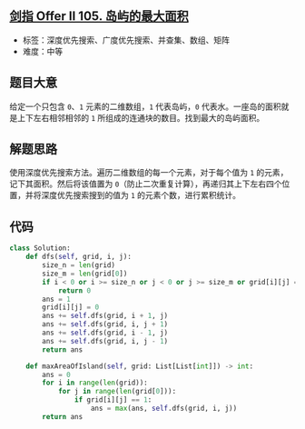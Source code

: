 ## [剑指 Offer II 105. 岛屿的最大面积](https://leetcode-cn.com/problems/ZL6zAn/)

- 标签：深度优先搜索、广度优先搜索、并查集、数组、矩阵
- 难度：中等

## 题目大意

给定一个只包含 `0`、`1` 元素的二维数组，`1` 代表岛屿，`0` 代表水。一座岛的面积就是上下左右相邻相邻的 `1` 所组成的连通块的数目。找到最大的岛屿面积。

## 解题思路

使用深度优先搜索方法。遍历二维数组的每一个元素，对于每个值为 `1` 的元素，记下其面积。然后将该值置为 `0`（防止二次重复计算），再递归其上下左右四个位置，并将深度优先搜索搜到的值为 `1` 的元素个数，进行累积统计。

## 代码

```Python
class Solution:
    def dfs(self, grid, i, j):
        size_n = len(grid)
        size_m = len(grid[0])
        if i < 0 or i >= size_n or j < 0 or j >= size_m or grid[i][j] == 0:
            return 0
        ans = 1
        grid[i][j] = 0
        ans += self.dfs(grid, i + 1, j)
        ans += self.dfs(grid, i, j + 1)
        ans += self.dfs(grid, i - 1, j)
        ans += self.dfs(grid, i, j - 1)
        return ans

    def maxAreaOfIsland(self, grid: List[List[int]]) -> int:
        ans = 0
        for i in range(len(grid)):
            for j in range(len(grid[0])):
                if grid[i][j] == 1:
                    ans = max(ans, self.dfs(grid, i, j))
        return ans
```

